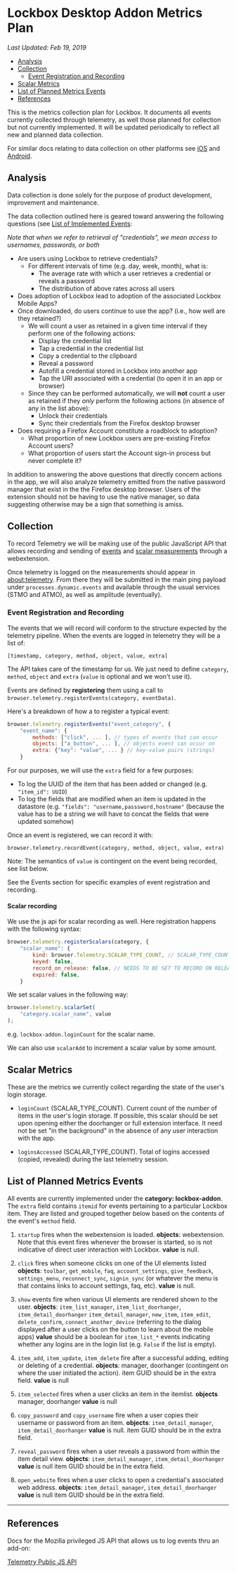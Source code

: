 # Lockbox Desktop Addon Metrics Plan

_Last Updated: Feb 19, 2019_

<!-- TOC depthFrom:2 depthTo:6 withLinks:1 updateOnSave:1 orderedList:0 -->

- [Analysis](#analysis)
- [Collection](#collection)
	- [Event Registration and Recording](#event-registration-and-recording)
- [Scalar Metrics](#scalar-metrics)
- [List of Planned Metrics Events](#list-of-planned-metrics-events)
- [References](#references)

<!-- /TOC -->

This is the metrics collection plan for Lockbox. It documents all events currently collected through telemetry, as well those planned for collection but not currently implemented. It will be updated periodically to reflect all new and planned data collection.

For similar docs relating to data collection on other platforms see [iOS](https://github.com/mozilla-lockbox/lockbox-ios/blob/master/docs/metrics.md) and [Android](https://github.com/mozilla-lockbox/lockbox-android/blob/master/docs/metrics.md).

## Analysis

Data collection is done solely for the purpose of product development, improvement and maintenance.

The data collection outlined here is geared toward answering the following questions (see [List of Implemented Events](#list-of-planned-metrics-events):

*Note that when we refer to retrieval of "credentials", we mean access to usernames, passwords, or both*

* Are users using Lockbox to retrieve credentials?
	* For different intervals of time (e.g. day, week, month), what is:
		* The average rate with which a user retrieves a credential or reveals a password
		* The distribution of above rates across all users
* Does adoption of Lockbox lead to adoption of the associated Lockbox Mobile Apps?
* Once downloaded, do users continue to use the app? (i.e., how well are they retained?)
	* We will count a user as retained in a given time interval if they perform one of the following actions:
		* Display the credential list
		* Tap a credential in the credential list
		* Copy a credential to the clipboard
		* Reveal a password
		* Autofill a credential stored in Lockbox into another app
		* Tap the URI associated with a credential (to open it in an app or browser)
	* Since they can be performed automatically, we will **not** count a user as retained if they *only* perform the following actions (in absence of any in the list above):
		* Unlock their credentials
		* Sync their credentials from the Firefox desktop browser
* Does requiring a Firefox Account constitute a roadblock to adoption?
	* What proportion of new Lockbox users are pre-existing Firefox Account users?
	* What proportion of users start the Account sign-in process but never complete it?

In addition to answering the above questions that directly concern actions in the app, we will also analyze telemetry emitted from the native password manager that exist in the the Firefox desktop browser. Users of the extension should not be having to use the native manager, so data suggesting otherwise may be a sign that something is amiss.

## Collection

To record Telemetry we will be making use of the public JavaScript API that allows recording and sending of [events](https://firefox-source-docs.mozilla.org/toolkit/components/telemetry/telemetry/collection/events.html#public-js-api) and [scalar measurements](https://firefox-source-docs.mozilla.org/toolkit/components/telemetry/telemetry/collection/scalars.html#js-api) through a webextension.

Once telemetry is logged on the measurements should appear in [about:telemetry](about:telemetry). From there they will be submitted in the main ping payload under `processes.dynamic.events` and available through the usual services (STMO and ATMO), as well as amplitude (eventually).

### Event Registration and Recording

The events that we will record will conform to the structure expected by the telemetry pipeline. When the events are logged in telemetry they will be a list of:

`[timestamp, category, method, object, value, extra]`

The API takes care of the timestamp for us. We just need to define `category`, `method`, `object` and `extra` (`value` is optional and we won't use it).


Events are defined by **registering** them using a call to `browser.telemetry.registerEvents(category, eventData)`.

Here's a breakdown of how a to register a typical event:


```javascript
browser.telemetry.registerEvents("event_category", {
    "event_name": {
        methods: ["click", ... ], // types of events that can occur
        objects: ["a_button", ... ], // objects event can occur on
        extra: {"key": "value", ... } // key-value pairs (strings)
    }
```

For our purposes, we will use the `extra` field for a few purposes:

- To log the UUID of the item that has been added or changed (e.g. `"item_id": UUID`)
- To log the fields that are modified when an item is updated in the datastore (e.g. `"fields": "username,passsword,hostname"` (because the value has to be a string we will have to concat the fields that were updated somehow)

Once an event is registered, we can record it with:

`browser.telemetry.recordEvent(category, method, object, value, extra)`

Note: The semantics of `value` is contingent on the event being recorded, see list below.

See the Events section for specific examples of event registration and recording.

#### Scalar recording

We use the js api for scalar recording as well. Here registration happens with the following syntax:

```javascript
browser.telemetry.registerScalars(category, {
	"scalar_name": {
		kind: browser.Telemetry.SCALAR_TYPE_COUNT, // SCALAR_TYPE_COUNT, SCALAR_TYPE_BOOLEAN. or SCALAR_TYPE_STRING
		keyed: false,
		record_on_release: false, // NEEDS TO BE SET TO RECORD ON RELEASE CHANNEL
		expired: false,
	}
```
We set scalar values in the following way:

```javascript
browser.telemetry.scalarSet(
	"category.scalar_name", value
);
```
e.g. `lockbox-addon.loginCount` for the scalar name.

We can also use `scalarAdd` to increment a scalar value by some amount.

## Scalar Metrics

These are the metrics we currently collect regarding the state of the user's login storage.

- `loginCount` (SCALAR_TYPE_COUNT). Current count of the number of items in the user's login storage. If possible, this scalar should be set upon opening either the doorhanger or full extension interface. It need not be set "in the background" in the absence of any user interaction with the app.

- `loginsAccessed` (SCALAR_TYPE_COUNT). Total of logins accessed (copied, revealed) during the last telemetry session.


## List of Planned Metrics Events

All events are currently implemented under the **category: lockbox-addon**. The `extra` field contains `itemid` for events pertaining to a particular Lockbox item. They are listed and grouped together below based on the contents of the event's `method` field.

1. `startup` fires when the webextension is loaded. **objects**: webextension. Note that this event fires whenever the browser is started, so is not indicative of direct user interaction with Lockbox. **value** is null.

2. `click` fires when someone clicks on one of the UI elements listed **objects**: `toolbar`, `get_mobile`, `faq`, `account_settings`, `give_feedback`, `settings_menu`, `reconnect_sync`, `signin_sync` (or whatever the menu is that contains links to account settings, faq, etc). **value** is null.

3. `show` events fire when various UI elements are rendered shown to the user. **objects**: `item_list_manager`, `item_list_doorhanger`, `item_detail_doorhanger` `item_detail_manager`, `new_item`, `item_edit`, `delete_confirm`, `connect_another_device` (referring to the dialog displayed after a user clicks on the button to learn about the mobile apps) **value** should be a boolean for `item_list_*` events indicating whether any logins are in the login list (e.g. `False` if the list is empty).

4. `item_add`, `item_update`, `item_delete` fire after a successful adding, editing or deleting of a credential. **objects**: manager, doorhanger (contingent on where the user initiated the action). item GUID should be in the extra field. **value** is null

5. `item_selected` fires when a user clicks an item in the itemlist. **objects** manager, doorhanger  **value** is null

6. `copy_password` and `copy_username` fire when a user copies their username or password from an item. **objects**: `item_detail_manager`, `item_detail_doorhanger` **value** is null. item GUID should be in the extra field.

7. `reveal_password` fires when a user reveals a password from within the item detail view. **objects**: `item_detail_manager`, `item_detail_doorhanger` **value** is null item GUID should be in the extra field.

8. `open_website` fires when a user clicks to open a credential's associated web address. **objects**: `item_detail_manager`, `item_detail_doorhanger` **value** is null item GUID should be in the extra field.




---

## References

Docs for the Mozilla privileged JS API that allows us to log events thru an add-on:

[Telemetry Public JS API](https://firefox-source-docs.mozilla.org/toolkit/components/telemetry/telemetry/collection/events.html#the-api)
